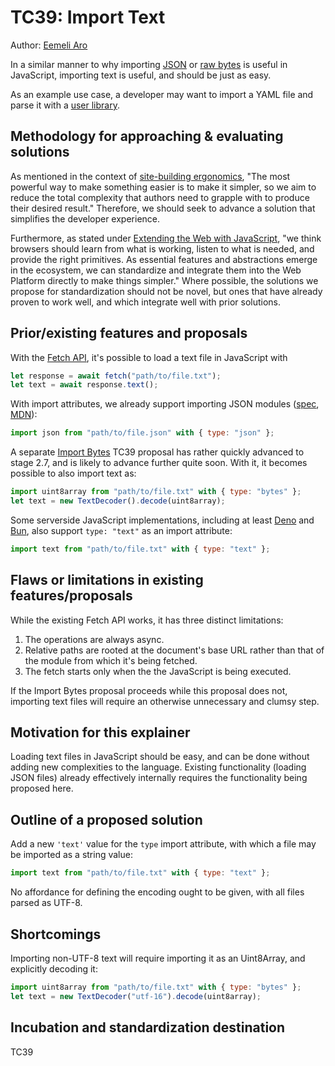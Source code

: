 # TC39: Import Text

Author: [Eemeli Aro](https://github.com/eemeli)

In a similar manner to why importing
[JSON](https://developer.mozilla.org/en-US/docs/Web/JavaScript/Reference/Statements/import/with#importing_json_modules_with_the_type_attribute)
or [raw bytes](https://github.com/tc39/proposal-import-bytes) is useful in JavaScript,
importing text is useful, and should be just as easy.

As an example use case,
a developer may want to import a YAML file and parse it with a [user library](https://www.npmjs.com/package/yaml).

## Methodology for approaching & evaluating solutions

As mentioned in the context of [site-building ergonomics](https://www.mozilla.org/en-US/about/webvision/full/#site-buildingergonomics),
"The most powerful way to make something easier is to make it simpler,
so we aim to reduce the total complexity that authors need to grapple with to produce their desired result."
Therefore, we should seek to advance a solution that simplifies the developer experience.

Furthermore, as stated under [Extending the Web with JavaScript](https://www.mozilla.org/en-US/about/webvision/full/#extendingthewebwithjavascript),
"we think browsers should learn from what is working, listen to what is needed, and provide the right primitives.
As essential features and abstractions emerge in the ecosystem,
we can standardize and integrate them into the Web Platform directly to make things simpler."
Where possible, the solutions we propose for standardization should not be novel,
but ones that have already proven to work well,
and which integrate well with prior solutions.

## Prior/existing features and proposals

With the [Fetch API](https://developer.mozilla.org/en-US/docs/Web/API/Fetch_API),
it's possible to load a text file in JavaScript with

```js
let response = await fetch("path/to/file.txt");
let text = await response.text();
```

With import attributes,
we already support importing JSON modules
([spec](https://tc39.es/ecma262/multipage/ecmascript-language-scripts-and-modules.html#sec-HostLoadImportedModule),
[MDN](https://developer.mozilla.org/en-US/docs/Web/JavaScript/Reference/Statements/import/with#importing_json_modules_with_the_type_attribute)):

```js
import json from "path/to/file.json" with { type: "json" };
```

A separate [Import Bytes](https://github.com/tc39/proposal-import-bytes) TC39 proposal
has rather quickly advanced to stage 2.7, and is likely to advance further quite soon.
With it, it becomes possible to also import text as:

```js
import uint8array from "path/to/file.txt" with { type: "bytes" };
let text = new TextDecoder().decode(uint8array);
```

Some serverside JavaScript implementations,
including at least [Deno](https://docs.deno.com/examples/importing_text/) and [Bun](https://bun.com/guides/runtime/import-html),
also support `type: "text"` as an import attribute:

```js
import text from "path/to/file.txt" with { type: "text" };
```

## Flaws or limitations in existing features/proposals

While the existing Fetch API works, it has three distinct limitations:

1. The operations are always async.
2. Relative paths are rooted at the document's base URL
   rather than that of the module from which it's being fetched.
3. The fetch starts only when the the JavaScript is being executed.

If the Import Bytes proposal proceeds while this proposal does not,
importing text files will require an otherwise unnecessary and clumsy step.

## Motivation for this explainer

Loading text files in JavaScript should be easy,
and can be done without adding new complexities to the language.
Existing functionality (loading JSON files)
already effectively internally requires the functionality being proposed here.

## Outline of a proposed solution

Add a new `'text'` value for the `type` import attribute,
with which a file may be imported as a string value:

```js
import text from "path/to/file.txt" with { type: "text" };
```

No affordance for defining the encoding ought to be given,
with all files parsed as UTF-8.

## Shortcomings

Importing non-UTF-8 text will require importing it as an Uint8Array,
and explicitly decoding it:

```js
import uint8array from "path/to/file.txt" with { type: "bytes" };
let text = new TextDecoder("utf-16").decode(uint8array);
```

<!-- ## draft specification -->

## Incubation and standardization destination

TC39
